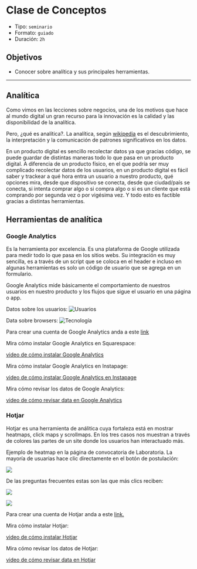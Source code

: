 # Clase de Conceptos

- Tipo: `seminario`
- Formato: `guiado`
- Duración: `2h`

## Objetivos

- Conocer sobre analítica y sus principales herramientas.

***

## Analítica

Como vimos en las lecciones sobre negocios, una de los motivos que hace al mundo
digital un gran recurso para la innovación es la calidad y las disponibilidad
de la analítica.

Pero, ¿qué es analítica?. La analítica, según [wikipedia](https://en.wikipedia.org/wiki/Analytics)
es el descubrimiento, la interpretación y la comunicación de patrones
significativos en los datos.

En un producto digital es sencillo recolectar datos ya que gracias código, se
puede guardar de distintas maneras todo lo que pasa en un producto digital. A
diferencia de un producto físico, en el que podría ser muy complicado recolectar
datos de los usuarios, en un producto digital es fácil saber y trackear a qué
hora entra un usuario a nuestro producto, qué opciones mira, desde que
dispositivo se conecta, desde que ciudad/país se conecta, si intenta comprar
algo o si compra algo o si es un cliente que está comprando por segunda vez o
por vigésima vez. Y todo esto es factible gracias a distintas herramientas.

## Herramientas de analítica

### Google Analytics

Es la herramienta por excelencia. Es una plataforma de Google utilizada para
medir todo lo que pasa en los sitios webs. Su integración es muy sencilla,
es a través de un script que se coloca en el header e incluso en algunas
herramientas es solo un código de usuario que se agrega en un formulario.

Google Analytics mide básicamente el comportamiento de nuestros usuarios en
nuestro producto y los flujos que sigue el usuario en una página o app.

Datos sobre los usuarios:
![Usuarios](https://lh4.googleusercontent.com/CrGA8qREKiIx-8Lt1jWQPZSXer0zllCpq-iE1gXfYCHfl0ob3p5i8N_hm5InrU-VNT34mENvapDaCY_0hl8CnYpW6Txv51_efDnJ_aXVvwKWxBoM2r41fQMl9Ww8GfOzCHJrKxc0R3w)

Data sobre browsers:
![Tecnología](https://lh5.googleusercontent.com/8vAlsNT1gVC8UojdoeuqCXRClrIvEpfFsqzJXByJWeI5CvjVXf7_7foqmjMUj62hOPyXh0KNVDScdDPC-dfG6_d0KNHY-si9ItYFVp7n9limLY6_qhirmNnhozmfwsuKQHJlRzBJjqY)

Para crear una cuenta de Google Analytics anda a este [link](https://www.google.com/analytics/)

Mira cómo instalar Google Analytics en Squarespace:

[video de cómo instalar Google Analytics](https://www.useloom.com/share/44273a0b71e14b5abb7905af351a0dfc)

Mira cómo instalar Google Analytics en Instapage:

[video de cómo instalar Google Analytics en Instapage](https://www.useloom.com/share/1260ca9e6bbc4cf69b59c913d8660855)

Mira cómo revisar los datos de Google Analytics:

[video de cómo revisar data en Google Analytics](https://www.useloom.com/share/60296fda2a9b48a984b38ef554f45082)

### Hotjar

Hotjar es una herramienta de análitica cuya fortaleza está en mostrar heatmaps,
click maps y scrollmaps. En los tres casos nos muestran a través de colores las
partes de un site donde los usuarios han interactuado más.

Ejemplo de heatmap en la página de convocatoria de Laboratoria. La mayoría de
usuarias hace clic directamente en el botón de postulación:

![](https://lh5.googleusercontent.com/X4UqWcvgSu6LoAP3_mhrDftk7kZ37z-zQhEYx7mDjeBSGSNXP-SO92InPmayTUwxPAMXkWq0WzQOpAN1_jC2u-_aQnZanhPG7XCHeNpci-wnFcOIIK-sv0RPB8zfHzvQfQQSCztw-uk)

De las preguntas frecuentes estas son las que más clics reciben:

![](https://lh6.googleusercontent.com/CCHgOr4BaRAmqbH5w9HnWh3PfeBp6csC8AQ085imkF7YzFSuyQ3v6gxT0C-KZMvRqs3zrAakCes0gqLEHik4G3Oc8i4bDXdjfYVReVLiRj1TroUTdmvpUQtHaiNO9gBlLhOl7PoyHvk)

![](https://lh6.googleusercontent.com/6rh-601cF-lwt338vqQ5N05QfsSmhes_dwgiBeGrnAyRoBIgH72XhYOyz6Pu2Y-vFsD7S-ZLykuKEn4kutbU8iccPS_ultLeRyo48oTaTgRBTjMcnLUkxWQwhylpth95GNHiszoIVWw)

Para crear una cuenta de Hotjar anda a este [link.](hotjar.com)

Mira cómo instalar Hotjar:

[video de cómo instalar Hotjar](https://www.useloom.com/share/44f8de995782475aa0809f4d2d6fb6aa)

Mira cómo revisar los datos de Hotjar:

[video de cómo revisar data en Hotjar](https://www.useloom.com/share/d083454b9aa84abc963631f3b57b7b90)
